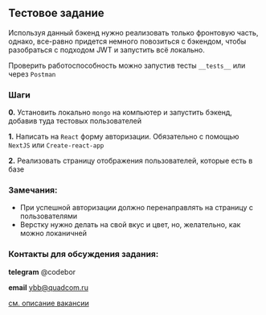 ## Тестовое задание
Используя данный бэкенд нужно реализовать только фронтовую часть, однако, все-равно придется немного повозиться с бэкендом, чтобы разобраться с подходом JWT и запустить всё локально.

Проверить работоспособность можно запустив тесты `__tests__` или через `Postman`

### Шаги
**0.** Установить локально `mongo` на компьютер и запустить бэкенд, добавив туда тестовых пользователей

**1.** Написать на `React` форму авторизации. Обязательно с помощью `NextJS` или `Create-react-app`

**2.** Реализовать страницу отображения пользователей, которые есть в базе

### Замечания:
- При успешной авторизации должно перенаправлять на страницу с пользователями
- Верстку нужно делать на свой вкус и цвет, но, желательно, как можно локаничней

### Контакты для обсуждения задания:

**telegram** @codebor

**email** ybb@quadcom.ru

[см. описание вакансии](./vacancy.md)